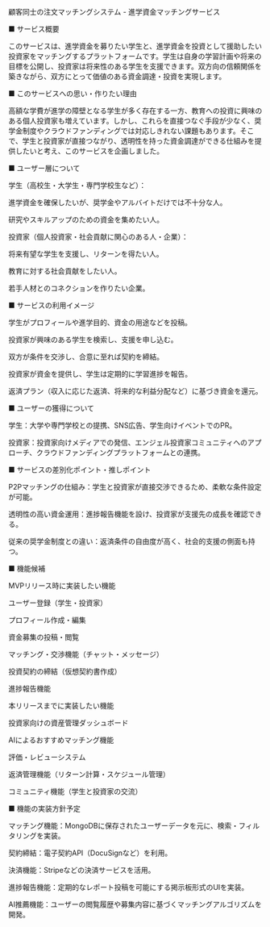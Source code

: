 顧客同士の注文マッチングシステム - 進学資金マッチングサービス

■ サービス概要

このサービスは、進学資金を募りたい学生と、進学資金を投資として援助したい投資家をマッチングするプラットフォームです。学生は自身の学習計画や将来の目標を公開し、投資家は将来性のある学生を支援できます。双方向の信頼関係を築きながら、双方にとって価値のある資金調達・投資を実現します。

■ このサービスへの思い・作りたい理由

高額な学費が進学の障壁となる学生が多く存在する一方、教育への投資に興味のある個人投資家も増えています。しかし、これらを直接つなぐ手段が少なく、奨学金制度やクラウドファンディングでは対応しきれない課題もあります。そこで、学生と投資家が直接つながり、透明性を持った資金調達ができる仕組みを提供したいと考え、このサービスを企画しました。

■ ユーザー層について

学生（高校生・大学生・専門学校生など）：

進学資金を確保したいが、奨学金やアルバイトだけでは不十分な人。

研究やスキルアップのための資金を集めたい人。

投資家（個人投資家・社会貢献に関心のある人・企業）：

将来有望な学生を支援し、リターンを得たい人。

教育に対する社会貢献をしたい人。

若手人材とのコネクションを作りたい企業。

■ サービスの利用イメージ

学生がプロフィールや進学目的、資金の用途などを投稿。

投資家が興味のある学生を検索し、支援を申し込む。

双方が条件を交渉し、合意に至れば契約を締結。

投資家が資金を提供し、学生は定期的に学習進捗を報告。

返済プラン（収入に応じた返済、将来的な利益分配など）に基づき資金を還元。

■ ユーザーの獲得について

学生：大学や専門学校との提携、SNS広告、学生向けイベントでのPR。

投資家：投資家向けメディアでの発信、エンジェル投資家コミュニティへのアプローチ、クラウドファンディングプラットフォームとの連携。

■ サービスの差別化ポイント・推しポイント

P2Pマッチングの仕組み：学生と投資家が直接交渉できるため、柔軟な条件設定が可能。

透明性の高い資金運用：進捗報告機能を設け、投資家が支援先の成長を確認できる。

従来の奨学金制度との違い：返済条件の自由度が高く、社会的支援の側面も持つ。

■ 機能候補

MVPリリース時に実装したい機能

ユーザー登録（学生・投資家）

プロフィール作成・編集

資金募集の投稿・閲覧

マッチング・交渉機能（チャット・メッセージ）

投資契約の締結（仮想契約書作成）

進捗報告機能

本リリースまでに実装したい機能

投資家向けの資産管理ダッシュボード

AIによるおすすめマッチング機能

評価・レビューシステム

返済管理機能（リターン計算・スケジュール管理）

コミュニティ機能（学生と投資家の交流）

■ 機能の実装方針予定

マッチング機能：MongoDBに保存されたユーザーデータを元に、検索・フィルタリングを実装。

契約締結：電子契約API（DocuSignなど）を利用。

決済機能：Stripeなどの決済サービスを活用。

進捗報告機能：定期的なレポート投稿を可能にする掲示板形式のUIを実装。

AI推薦機能：ユーザーの閲覧履歴や募集内容に基づくマッチングアルゴリズムを開発。